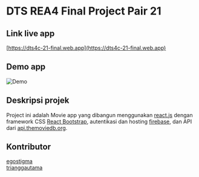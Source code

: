 # DTS REA4 Final Project Pair 21

## Link live app

[https://dts4c-21-final.web.app](https://dts4c-21-final.web.app)

## Demo app

![Demo](./public/demo.gif)

## Deskripsi projek

Project ini adalah Movie app yang dibangun menggunakan [react.js](https://reactjs.org/) dengan framework CSS [React Bootstrap](https://react-bootstrap.github.io/), autentikasi dan hosting [firebase](https://firebase.google.com/), dan API dari [api.themoviedb.org](https://www.themoviedb.org/documentation/api).

## Kontributor

[egostigma](https://github.com/egostigma)\
[trianggautama](https://github.com/trianggautama)
